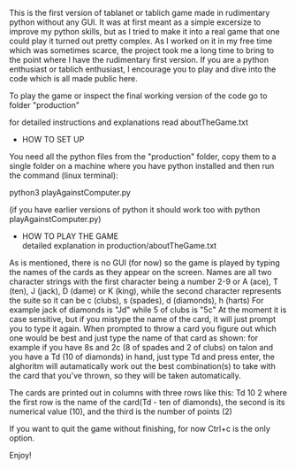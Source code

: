 This is the first version of tablanet or tablich game made in rudimentary python without any GUI.
It was at first meant as a simple excersize to improve my python skills, but as I tried to make it 
into a real game that one could play it turned out pretty complex. As I worked on it in my free time which 
was sometimes scarce, the project took me a long time to bring to the point where I have the rudimentary 
first version. If you are a python enthusiast or tablich enthusiast, I encourage you to play and dive into 
the code which is all made public here.

To play the game or inspect the final working version of the code go to folder "production" 

for detailed instructions and explanations read aboutTheGame.txt 

- HOW TO SET UP 

You need all the python files from the "production" folder,
copy them to a single folder on a machine where you have python installed
and then run the command (linux terminal):

python3 playAgainstComputer.py

(if you have earlier versions of python it should work too with python playAgainstComputer.py)

- HOW TO PLAY THE GAME  
detailed explanation in production/aboutTheGame.txt

As is mentioned, there is no GUI (for now) so the game is played by typing the names of the cards 
as they appear on the screen. Names are all two character strings with the first character being a 
number 2-9 or A (ace), T (ten), J (jack), D (dame) or K (king), while the second character represents
the suite so it can be c (clubs), s (spades), d (diamonds), h (harts)
For example jack of diamonds is "Jd" while 5 of clubs is "5c"
At the moment it is case sensitive, but if you mistype the name of the card, it will just prompt you to type it again.
When prompted to throw a card you figure out which one would be best and just type the name of that card as shown:
for example if you have 8s and 2c (8 of spades and 2 of clubs) on talon and you have a Td (10 of diamonds) in hand, 
just type Td and press enter, the alghoritm will autamatically work out the best combination(s) to take with the card that you've thrown,
so they will be taken automatically.

The cards are printed out in columns with three rows like this:
Td
10
2
where the first row is the name of the card(Td - ten of diamonds), the second is its numerical value (10), and the third is the number of points (2)

If you want to quit the game without finishing, for now Ctrl+c is the only option.

Enjoy!

